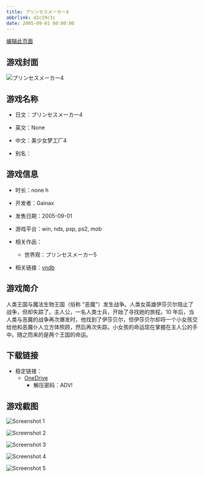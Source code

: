 ```yaml
---
title: プリンセスメーカー4
abbrlink: d2c19c3c
date: 2005-09-01 00:00:00
---
```

[编辑此页面](https://github.com/ACG-3/ADV3-source/blob/main/source/_posts/games/Princess%20Maker.md)

## 游戏封面

![プリンセスメーカー4](https://pan.timero.xyz/d/onedrive/img_lib_001/Princess%20Maker_cover.avif)


## 游戏名称

- 日文：プリンセスメーカー4
- 英文：None
- 中文：美少女梦工厂4

- 别名：


## 游戏信息

- 时长：none h
- 开发者：Gainax
- 发售日期：2005-09-01
- 游戏平台：win, nds, psp, ps2, mob
- 相关作品：
   - 世界观：プリンセスメーカー5

- 相关链接：[vndb](https://vndb.org/v727)


## 游戏简介

人类王国与魔法生物王国（俗称 "恶魔"）发生战争。人类女英雄伊莎贝尔阻止了战争，但却失踪了。主人公，一名人类士兵，开始了寻找她的旅程。10 年后，当人类与恶魔的战争再次爆发时，他找到了伊莎贝尔，但伊莎贝尔却将一个小女孩交给他和恶魔仆人立方体照顾，然后再次失踪。小女孩的命运现在掌握在主人公的手中。随之而来的是两个王国的命运。


## 下载链接

- 稳定链接：
    - [OneDrive](https://pan.timero.xyz/onedrive/adv_lib_001/Princess%20Maker)
        - 解压密码：ADV!



## 游戏截图


![Screenshot 1](https://pan.timero.xyz/d/onedrive/img_lib_001/Princess%20Maker_Screenshot_1.avif)

![Screenshot 2](https://pan.timero.xyz/d/onedrive/img_lib_001/Princess%20Maker_Screenshot_2.avif)

![Screenshot 3](https://pan.timero.xyz/d/onedrive/img_lib_001/Princess%20Maker_Screenshot_3.avif)

![Screenshot 4](https://pan.timero.xyz/d/onedrive/img_lib_001/Princess%20Maker_Screenshot_4.avif)

![Screenshot 5](https://pan.timero.xyz/d/onedrive/img_lib_001/Princess%20Maker_Screenshot_5.avif)

